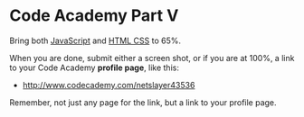 # Code Academy Part V

Bring both [JavaScript](http://www.codecademy.com/tracks/javascript) 
and [HTML CSS](http://www.codecademy.com/tracks/web) to 65%.

When you are done, submit either a screen shot, or if you are at 100%, a link to your Code Academy **profile page**, like this:

- <http://www.codecademy.com/netslayer43536>

Remember, not just any page for the link, but a link to your profile page.

